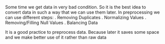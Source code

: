 Some time we get data in very bad condition. So it is the best idea to convert data in such a way that we can use them later. In preprocessing we can use different steps:
. Removing Duplicates
. Normalizing Values
. Removing/Filling Null Values
. Balancing Data

It is a good practice to preprocess data. Because later it saves some space  and we make better use of it rather than raw data

